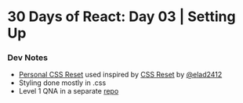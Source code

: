 # 30 Days of React: Day 03 | Setting Up

### Dev Notes
* [Personal CSS Reset](./src/reset.css) used inspired by [CSS Reset](https://github.com/elad2412/the-new-css-reset) by [@elad2412](https://github.com/elad2412)
* Styling done mostly in .css
* Level 1 QNA in a separate [repo](https://github.com/idesmar/30-Days-Of-React/blob/exercise-solutions/solutions/day-03/level1.js)
